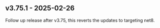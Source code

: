 ## v3.75.1 - 2025-02-26

Follow up release after v3.75, this reverts the updates to targeting net8.

